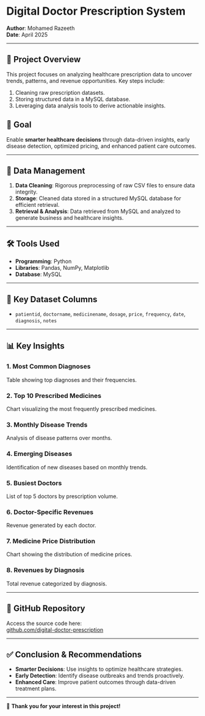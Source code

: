 # Digital Doctor Prescription System

**Author**: Mohamed Razeeth  
**Date**: April 2025  

---

## 📌 Project Overview  
This project focuses on analyzing healthcare prescription data to uncover trends, patterns, and revenue opportunities. Key steps include:  
1. Cleaning raw prescription datasets.  
2. Storing structured data in a MySQL database.  
3. Leveraging data analysis tools to derive actionable insights.  

## 🎯 Goal  
Enable **smarter healthcare decisions** through data-driven insights, early disease detection, optimized pricing, and enhanced patient care outcomes.  

---

## 🔧 Data Management  
1. **Data Cleaning**: Rigorous preprocessing of raw CSV files to ensure data integrity.  
2. **Storage**: Cleaned data stored in a structured MySQL database for efficient retrieval.  
3. **Retrieval & Analysis**: Data retrieved from MySQL and analyzed to generate business and healthcare insights.  

---

## 🛠️ Tools Used  
- **Programming**: Python  
- **Libraries**: Pandas, NumPy, Matplotlib  
- **Database**: MySQL  

---

## 🔑 Key Dataset Columns  
- `patientid`, `doctorname`, `medicinename`, `dosage`, `price`, `frequency`, `date`, `diagnosis`, `notes`  

---

## 📊 Key Insights  
### 1. Most Common Diagnoses  
Table showing top diagnoses and their frequencies.  

### 2. Top 10 Prescribed Medicines  
Chart visualizing the most frequently prescribed medicines.  

### 3. Monthly Disease Trends  
Analysis of disease patterns over months.  

### 4. Emerging Diseases  
Identification of new diseases based on monthly trends.  

### 5. Busiest Doctors  
List of top 5 doctors by prescription volume.  

### 6. Doctor-Specific Revenues  
Revenue generated by each doctor.  

### 7. Medicine Price Distribution  
Chart showing the distribution of medicine prices.  

### 8. Revenues by Diagnosis  
Total revenue categorized by diagnosis.  

---

## 📂 GitHub Repository  
Access the source code here:  
[github.com/digital-doctor-prescription](https://github.com/digital-doctor-prescription)  

---




## ✅ Conclusion & Recommendations  
- **Smarter Decisions**: Use insights to optimize healthcare strategies.  
- **Early Detection**: Identify disease outbreaks and trends proactively.  
- **Enhanced Care**: Improve patient outcomes through data-driven treatment plans.  

---

🙏 **Thank you for your interest in this project!**  
